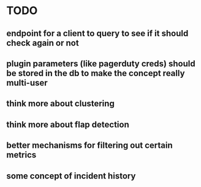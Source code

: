 # TODO

## endpoint for a client to query to see if it should check again or not

## plugin parameters (like pagerduty creds) should be stored in the db to make the concept really multi-user

## think more about clustering

## think more about flap detection

## better mechanisms for filtering out certain metrics

## some concept of incident history
